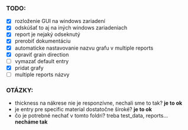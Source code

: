### TODO:
- [x] rozloženie GUI na windows zariadení
- [x] odskúšať to aj na iných windows zariadeniach
- [x] report je nejaký odseknutý
- [x] prerobiť dokumentáciu
- [x] automaticke nastavovanie nazvu grafu v multiple reports
- [x] opraviť grain direction
- [ ] vymazať default entry
- [x] pridat grafy
- [ ] multiple reports názvy

### OTÁZKY:
- thickness na nákrese nie je responzívne, nechali sme to tak?  **je to ok**
- je entry pre specific material dostatočne široké? **je to ok**
- čo je potrebné nechať v tomto foldri? treba test_data, reports... **necháme tak**
